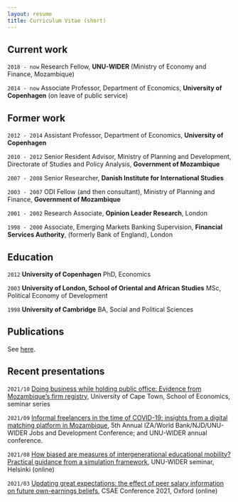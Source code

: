 ```yaml
---
layout: resume
title: Curriculum Vitae (short)
---
```

## Current work

`2018 - now` Research Fellow, __UNU-WIDER__ (Ministry of Economy and Finance, Mozambique)

`2014 - now` Associate Professor, Department of Economics, __University of Copenhagen__ (on leave of public service)

## Former work

`2012 - 2014` Assistant Professor, Department of Economics, __University of Copenhagen__

`2010 - 2012` Senior Resident Advisor, Ministry of Planning and Development, Directorate of Studies and Policy Analysis, __Government of Mozambique__

`2007 - 2008` Senior Researcher, __Danish Institute for International Studies__

`2003 - 2007` ODI Fellow (and then consultant), Ministry of Planning and Finance, __Government of Mozambique__

`2001 - 2002` Research Associate, __Opinion Leader Research__, London

`1998 - 2000` Associate, Emerging Markets Banking Supervision, __Financial Services Authority__, (formerly Bank of England), London

## Education

`2012`
__University of Copenhagen__
PhD, Economics

`2003`
__University of London, School of Oriental and African Studies__
MSc, Political Economy of Development

`1998`
__University of Cambridge__
BA, Social and Political Sciences

## Publications

See [here](https://esamjones.github.io/publications/).


## Recent presentations

`2021/10` <a href="https://github.com/esamjones/esamjones.github.io/blob/master/archive/2021-10.PEPs.pdf">Doing business while holding public office: Evidence from Mozambique’s firm registry</a>, University of Cape Town, School of Economics, seminar series

`2021/09`
<a href="https://github.com/esamjones/esamjones.github.io/blob/master/archive/2021-09.Biscate.pdf">Informal freelancers in the time of COVID-19: insights from a digital matching platform in Mozambique</a>, 5th Annual IZA/World Bank/NJD/UNU-WIDER Jobs and Development Conference; and UNU-WIDER annual conference.

`2021/08` <a href="https://github.com/esamjones/esamjones.github.io/blob/master/archive/2021-08.IGM.pdf">How biased are measures of intergenerational
educational mobility?
Practical guidance from a simulation framework</a>, UNU-WIDER seminar, Helsinki (online)

`2021/03` <a href="https://github.com/esamjones/esamjones.github.io/blob/master/archive/2021-03.Update.pdf">Updating great expectations: the effect of
peer salary information on future
own-earnings beliefs</a>, CSAE Conference 2021, Oxford (online)



<!-- ### Footer

Last updated: October 2021 -->

